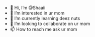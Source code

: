 - 👋 Hi, I’m @Shaaii
- 👀 I’m interested in ur mom
- 🌱 I’m currently learning deez nuts
- 💞️ I’m looking to collaborate on ur mom
- 📫 How to reach me ask ur mom

<!---
Shaaii/Shaaii is a ✨ special ✨ repository because its `README.md` (this file) appears on your GitHub profile.
You can click the Preview link to take a look at your changes.
--->
